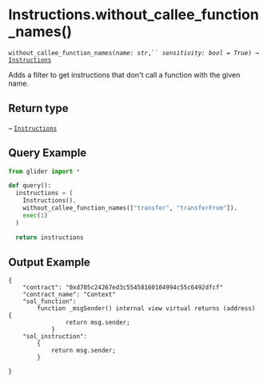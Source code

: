 # Instructions.without\_callee\_function\_names()

`without_callee_function_names(`_`name: str`_`,`` `_`sensitivity: bool = True`_`) →` [`Instructions`](./)

Adds a filter to get instructions that don't call a function with the given name.

## Return type

`→` [`Instructions`](./)

## Query Example

```python
from glider import *

def query():
  instructions = (
    Instructions().
    without_callee_function_names(["transfer", "transferFrom"]).
    exec(1)
  )

  return instructions
```

## Output Example

```solidity
{
    "contract": "0xd705c24267ed3c55458160104994c55c6492dfcf"
    "contract_name": "Context"
    "sol_function": 
        function _msgSender() internal view virtual returns (address) {
                return msg.sender;
            }
    "sol_instruction":
        {
            return msg.sender;
        }

}
```
